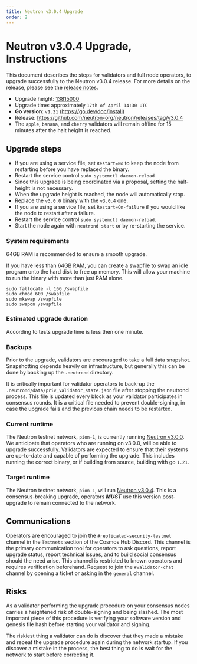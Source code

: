 ```yaml
---
title: Neutron v3.0.4 Upgrade
order: 2
---
```

<!-- markdown-link-check-disable -->

# Neutron v3.0.4 Upgrade, Instructions


This document describes the steps for validators and full node operators, to upgrade successfully to the Neutron v3.0.4 release. For more details on the release, please see the [release notes](https://github.com/neutron-org/neutron/releases/tag/v3.0.4).

* Upgrade height: [13815000](https://www.mintscan.io/neutron-testnet/block/13815000)
* Upgrade time: approximately `17th of April 14:30 UTC`
* **Go version**: `v1.21` (https://go.dev/doc/install)
* Release: https://github.com/neutron-org/neutron/releases/tag/v3.0.4
* The `apple`, `banana`, and `cherry` validators will remain offline for 15 minutes after the halt height is reached.

## Upgrade steps

* If you are using a service file, set `Restart=No` to keep the node from restarting before you have replaced the binary.
* Restart the service control `sudo systemctl daemon-reload`
* Since this upgrade is being coordinated via a proposal, setting the halt-height is not necessary.
* When the upgrade height is reached, the node will automatically stop.
* Replace the `v3.0.0` binary with the `v3.0.4` one.
* If you are using a service file, set `Restart=On-failure` if you would like the node to restart after a failure.
* Restart the service control `sudo systemctl daemon-reload`.
* Start the node again with `neutrond start` or by re-starting the service.

### System requirements

64GB RAM is recommended to ensure a smooth upgrade.

If you have less than 64GB RAM, you can create a swapfile to swap an idle program onto the hard disk to free up memory. This will allow your machine to run the binary with more than just RAM alone.

```shell
sudo fallocate -l 16G /swapfile
sudo chmod 600 /swapfile
sudo mkswap /swapfile
sudo swapon /swapfile
```

### Estimated upgrade duration

According to tests upgrade time is less then one minute.

### Backups

Prior to the upgrade, validators are encouraged to take a full data snapshot. Snapshotting depends heavily on infrastructure, but generally this can be done by backing up the `.neutrond` directory.

It is critically important for validator operators to back-up the `.neutrond/data/priv_validator_state.json` file after stopping the neutrond process. This file is updated every block as your validator participates in consensus rounds. It is a critical file needed to prevent double-signing, in case the upgrade fails and the previous chain needs to be restarted.

### Current runtime

The Neutron testnet network, `pion-1`, is currently running [Neutron v3.0.0](https://github.com/neutron-org/neutron/releases/tag/v3.0.0). We anticipate that operators who are running on v3.0.0, will be able to upgrade successfully. Validators are expected to ensure that their systems are up-to-date and capable of performing the upgrade. This includes running the correct binary, or if building from source, building with go `1.21`.

### Target runtime

The Neutron testnet network, `pion-1`, will run [Neutron v3.0.4](https://github.com/neutron-org/neutron/releases/tag/v3.0.4). This is a consensus-breaking upgrade, operators _**MUST**_ use this version post-upgrade to remain connected to the network.

## Communications

Operators are encouraged to join the `#replicated-security-testnet` channel in the `Testnets` section of the Cosmos Hub Discord. This channel is the primary communication tool for operators to ask questions, report upgrade status, report technical issues, and to build social consensus should the need arise. This channel is restricted to known operators and requires verification beforehand. Request to join the `#validator-chat` channel by opening a ticket or asking in the `general` channel.

## Risks

As a validator performing the upgrade procedure on your consensus nodes carries a heightened risk of double-signing and being slashed. The most important piece of this procedure is verifying your software version and genesis file hash before starting your validator and signing.

The riskiest thing a validator can do is discover that they made a mistake and repeat the upgrade procedure again during the network startup. If you discover a mistake in the process, the best thing to do is wait for the network to start before correcting it.

<!-- markdown-link-check-enable -->
